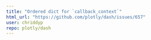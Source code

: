 ```yaml
---
title: "Ordered dict for `callback_context`"
html_url: "https://github.com/plotly/dash/issues/657"
user: chriddyp
repo: plotly/dash
---
```


